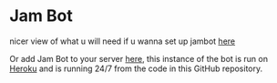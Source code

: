 # Jam Bot

nicer view of what u will need if u wanna set up jambot [here](https://jamieplayz29.github.io/currentjambot)

Or add Jam Bot to your server [here](https://discord.com/api/oauth2/authorize?client_id=709026936919293984&permissions=0&scope=bot%20applications.commands), this instance of the bot is run on [Heroku](https://www.heroku.com/) and is running 24/7 from the code in this GitHub repository.
